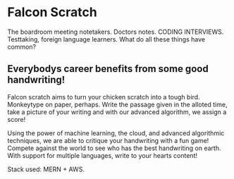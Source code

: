 # Falcon Scratch

The boardroom meeting notetakers. Doctors notes. CODING INTERVIEWS. Testtaking, foreign language learners. What do all these things have common? 

## Everybodys career benefits from some good handwriting!

Falcon scratch aims to turn your chicken scratch into a tough bird. Monkeytype on paper, perhaps. Write the passage given in the alloted time, take a picture of your writing and with our advanced algorithm, we assign a score!

Using the power of machine learning, the cloud, and advanced algorithmic techniques, we are able to critique your handwriting with a fun game! Compete against the world to see who has the best handwriting on earth. With support for multiple languages, write to your hearts content!

Stack used: MERN + AWS.
